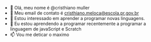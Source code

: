 - 👋 Olá, meu nome é @cristhiano muller
- 👀 Meu email de contato é cristhiano.meloca@escola.pr.gov.br
- 🌱 Estou interessado em aprender a programar novas linguagens.
- 💞️ Eu estou aprendendo a programar recentemente a programar a linguagem de javaScript e Scratch
- 📫 Vou me deticar o maximo 

<!---
cristhianomelo/cristhianomelo is a ✨ special ✨ repository because its `README.md` (this file) appears on your GitHub profile.
You can click the Preview link to take a look at your changes.
--->

